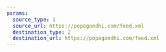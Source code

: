 ```yaml
---
params:
  source_type: 1
  source_url: https://popagandhi.com/feed.xml
  destination_type: 2
  destination_url: https://popagandhi.com/feed.xml
---
```

